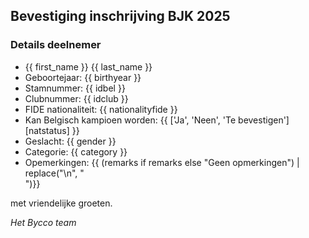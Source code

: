## Bevestiging inschrijving BJK 2025

### Details deelnemer

- {{ first_name }} {{ last_name }}
- Geboortejaar: {{ birthyear }}
- Stamnummer: {{ idbel }}
- Clubnummer: {{ idclub }}
- FIDE nationaliteit: {{ nationalityfide }}
- Kan Belgisch kampioen worden: {{ ['Ja', 'Neen', 'Te bevestigen'][natstatus] }}
- Geslacht: {{ gender }}
- Categorie: {{ category }}
- Opemerkingen: {{ (remarks if remarks else "Geen opmerkingen")  | replace("\n", "<br>")}}

met vriendelijke groeten.

_Het Bycco team_
